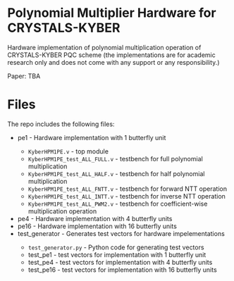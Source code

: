 # Polynomial Multiplier Hardware for CRYSTALS-KYBER

Hardware implementation of polynomial multiplication operation of CRYSTALS-KYBER PQC scheme (the implementations are for academic research only and does not come with any support or any responsibility.)

Paper: TBA

# Files

The repo includes the following files:
<ul>
<li>pe1 - Hardware implementation with 1 butterfly unit</li>
  <ul>
    <li><code>KyberHPM1PE.v</code> - top module</li>
    <li><code>KyberHPM1PE_test_ALL_FULL.v</code> - testbench for full polynomial multiplication</li>
    <li><code>KyberHPM1PE_test_ALL_HALF.v</code> - testbench for half polynomial multiplication</li>
    <li><code>KyberHPM1PE_test_ALL_FNTT.v</code> - testbench for forward NTT operation</li>
    <li><code>KyberHPM1PE_test_ALL_INTT.v</code> - testbench for inverse NTT operation</li>
    <li><code>KyberHPM1PE_test_ALL_PWM2.v</code> - testbench for coefficient-wise multiplication operation</li>
  </ul>
<li>pe4 - Hardware implementation with 4 butterfly units</li>
<li>pe16 - Hardware implementation with 16 butterfly units</li>
<li>test_generator - Generates test vectors for hardware impelementations</li>
  <ul>
    <li><code>test_generator.py</code> - Python code for generating test vectors</li>
    <li>test_pe1 - test vectors for implementation with 1 butterfly unit</li>
    <li>test_pe4 - test vectors for implementation with 4 butterfly units</li>
    <li>test_pe16 - test vectors for implementation with 16 butterfly units</li
  </ul>
</ul>


